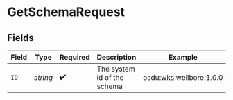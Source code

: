 # GetSchemaRequest


## Fields

| Field                       | Type                        | Required                    | Description                 | Example                     |
| --------------------------- | --------------------------- | --------------------------- | --------------------------- | --------------------------- |
| `ID`                        | *string*                    | :heavy_check_mark:          | The system id of the schema | osdu:wks:wellbore:1.0.0     |